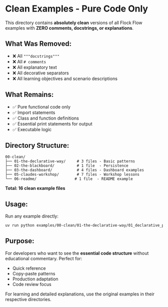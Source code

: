 # Clean Examples - Pure Code Only

This directory contains **absolutely clean** versions of all Flock Flow examples with **ZERO comments, docstrings, or explanations**.

## What Was Removed:
- ❌ All `"""docstrings"""`
- ❌ All `# comments` 
- ❌ All explanatory text
- ❌ All decorative separators
- ❌ All learning objectives and scenario descriptions

## What Remains:
- ✅ Pure functional code only
- ✅ Import statements
- ✅ Class and function definitions  
- ✅ Essential print statements for output
- ✅ Executable logic

## Directory Structure:
```
00-clean/
├── 01-the-declarative-way/     # 3 files - Basic patterns
├── 02-the-blackboard/          # 1 file  - Persistence 
├── 03-the-dashboard/           # 4 files - Dashboard examples
├── 05-claudes-workshop/        # 7 files - Workshop lessons
└── 06-readme/                 # 1 file  - README example
```

**Total: 16 clean example files**

## Usage:
Run any example directly:
```bash
uv run python examples/00-clean/01-the-declarative-way/01_declarative_pizza.py
```

## Purpose:
For developers who want to see the **essential code structure** without educational commentary. Perfect for:
- Quick reference
- Copy-paste patterns  
- Production adaptation
- Code review focus

For learning and detailed explanations, use the original examples in their respective directories.
